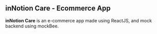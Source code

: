 ## inNotion Care - Ecommerce App

**inNotion Care** is an e-commerce app made using ReactJS, and mock backend using mockBee. 



